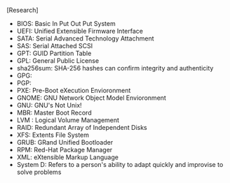 [Research]

- BIOS: Basic In Put Out Put System
- UEFI: Unified Extensible Firmware Interface
- SATA: Serial Advanced Technology Attachment
- SAS: Serial Attached SCSI
- GPT: GUID Partition Table
- GPL: General Public License
- sha256sum: SHA-256 hashes can confirm integrity and authenticity
- GPG: 
- PGP: 
- PXE: Pre-Boot eXecution Envioronment
- GNOME: GNU Network Object Model Envioronment
- GNU: GNU's Not Unix!
- MBR: Master Boot Record
- LVM : Logical Volume Management
- RAID: Redundant Array of Independent Disks
- XFS: Extents File System
- GRUB: GRand Unified Bootloader
- RPM: Red-Hat Package Manager
- XML: eXtensible Markup Language
- System D: Refers to a person's ability to adapt quickly and improvise to solve problems 
